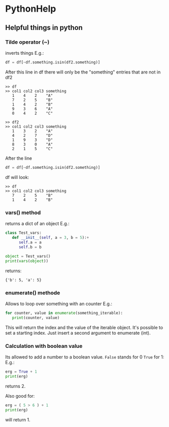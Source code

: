 # PythonHelp
Helpful things in python
---

### Tilde operator (~) 

inverts things
E.g.: 
```python
df = df[~df.something.isin(df2.something)]
```
After this line in df there will only be the "something" entries that are not in df2
```
>> df
>> col1 col2 col3 something
   1    4    2    "A"
   7    2    5    "B"
   1    4    2    "B"
   9    3    6    "A"
   0    4    2    "C"
```
   
```
>> df2
>> col1 col2 col3 something
   1    3    2    "A"
   4    2    7    "D"
   1    9    3    "D"
   8    3    0    "A"
   2    1    5    "C"
```
   
After the line

```python
df = df[~df.something.isin(df2.something)]
```

df will look:

```
>> df
>> col1 col2 col3 something
   7    2    5    "B"
   1    4    2    "B"
```

### vars() method

returns a dict of an object
E.g.:
```python
class Test_vars:
   def __init__(self, a = 3, b = 5):+
      self.a = a
      self.b = b
      
object = Test_vars()
print(vars(object))
```

returns:
```
{'b': 5, 'a': 5}
```

### enumerate() methode
Allows to loop over something with an counter
E.g.:
```python
for counter, value in enumerate(something_iterable):
   print(counter, value)
```
This will return the index and the value of the iterable object.
It's possible to set a starting index. Just insert a second argument to enumerate (int).

### Calculation with boolean value
Its allowed to add a number to a boolean value.
`False` stands for 0 `True` for 1:
E.g.:
```python
erg = True + 1
print(erg)
``` 
returns 2.

Also good for:
```python
erg = ( 5 > 6 ) + 1
print(erg)
```
will return 1.




